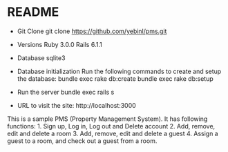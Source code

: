 # README

* Git Clone
    git clone https://github.com/yebinl/pms.git

* Versions
    Ruby 3.0.0
    Rails 6.1.1

* Database 
    sqlite3

* Database initialization
    Run the following commands to create and setup the database:
    bundle exec rake db:create
    bundle exec rake db:setup

* Run the server
    bundle exec rails s

* URL to visit the site:
    http://localhost:3000

This is a sample PMS (Property Management System). It has following functions: 1. Sign up, Log in, Log out and Delete account 2. Add, remove, edit and delete a room 3. Add, remove, edit and delete a guest 4. Assign a guest to a room, and check out a guest from a room.
